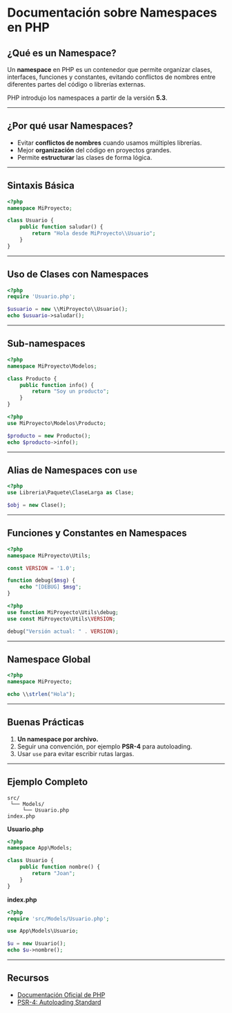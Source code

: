 # Documentación sobre Namespaces en PHP

## ¿Qué es un Namespace?

Un **namespace** en PHP es un contenedor que permite organizar clases, interfaces, funciones y constantes, evitando conflictos de nombres entre diferentes partes del código o librerías externas.

PHP introdujo los namespaces a partir de la versión **5.3**.

---

## ¿Por qué usar Namespaces?

- Evitar **conflictos de nombres** cuando usamos múltiples librerías.
- Mejor **organización** del código en proyectos grandes.
- Permite **estructurar** las clases de forma lógica.

---

## Sintaxis Básica

```php
<?php
namespace MiProyecto;

class Usuario {
    public function saludar() {
        return "Hola desde MiProyecto\\Usuario";
    }
}
```

---

## Uso de Clases con Namespaces

```php
<?php
require 'Usuario.php';

$usuario = new \\MiProyecto\\Usuario();
echo $usuario->saludar();
```

---

## Sub-namespaces

```php
<?php
namespace MiProyecto\Modelos;

class Producto {
    public function info() {
        return "Soy un producto";
    }
}
```

```php
<?php
use MiProyecto\Modelos\Producto;

$producto = new Producto();
echo $producto->info();
```

---

## Alias de Namespaces con `use`

```php
<?php
use Libreria\Paquete\ClaseLarga as Clase;

$obj = new Clase();
```

---

## Funciones y Constantes en Namespaces

```php
<?php
namespace MiProyecto\Utils;

const VERSION = '1.0';

function debug($msg) {
    echo "[DEBUG] $msg";
}
```

```php
<?php
use function MiProyecto\Utils\debug;
use const MiProyecto\Utils\VERSION;

debug("Versión actual: " . VERSION);
```

---

## Namespace Global

```php
<?php
namespace MiProyecto;

echo \\strlen("Hola");
```

---

## Buenas Prácticas

1. **Un namespace por archivo.**
2. Seguir una convención, por ejemplo **PSR-4** para autoloading.
3. Usar `use` para evitar escribir rutas largas.

---

## Ejemplo Completo

```
src/
 └── Models/
     └── Usuario.php
index.php
```

**Usuario.php**
```php
<?php
namespace App\Models;

class Usuario {
    public function nombre() {
        return "Joan";
    }
}
```

**index.php**
```php
<?php
require 'src/Models/Usuario.php';

use App\Models\Usuario;

$u = new Usuario();
echo $u->nombre();
```

---

## Recursos

- [Documentación Oficial de PHP](https://www.php.net/manual/es/language.namespaces.php)
- [PSR-4: Autoloading Standard](https://www.php-fig.org/psr/psr-4/)
